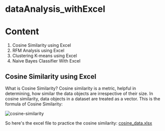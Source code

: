 # dataAnalysis_withExcel
# Content
1. Cosine Similarity using Excel
2. RFM Analysis using Excel
3. Clustering K-means using Excel
4. Naive Bayes Classifier With Excel

## Cosine Similarity using Excel
What is Cosine Similarity? Cosine similarity is a metric, helpful in determining, how similar the data objects are irrespective of their size. In cosine similarity, data objects in a dataset are treated as a vector. This is the formula of Cosine Similarity:

![cosine-similarity](https://user-images.githubusercontent.com/114150531/192462513-35c0e8a0-de80-4ad6-87a2-0f77a3317c9c.png)

So here's the excel file to practice the cosine similarity:
[cosine_data.xlsx](https://github.com/elizulkatri/dataAnalysis_withExcel/files/9653513/cosine_data.xlsx)
